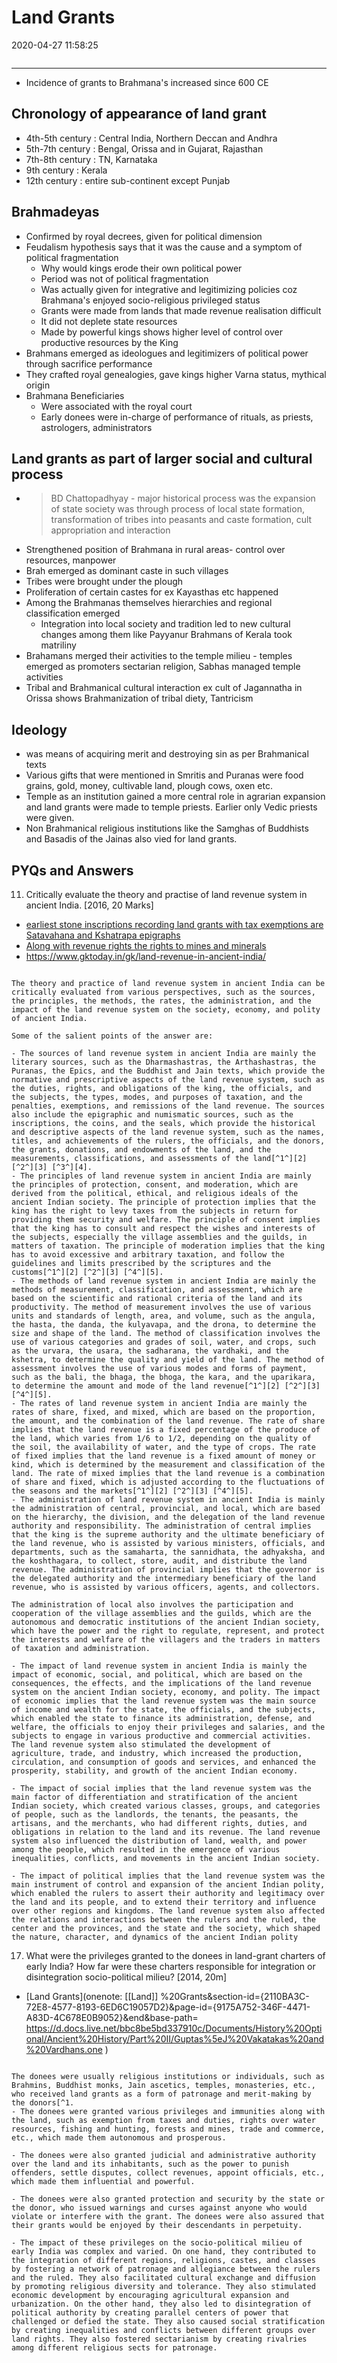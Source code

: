 # Land Grants
2020-04-27 11:58:25

```toc
```
---

-   Incidence of grants to Brahmana's increased since 600 CE

## Chronology of appearance of land grant 
-   4th-5th century : Central India, Northern Deccan and Andhra
-   5th-7th century : Bengal, Orissa and in Gujarat, Rajasthan
-   7th-8th century : TN, Karnataka
-   9th century : Kerala
-   12th century : entire sub-continent except Punjab

## Brahmadeyas
-   Confirmed by royal decrees, given for political dimension
-   Feudalism hypothesis says that it was the cause and a symptom of political fragmentation
	-   Why would kings erode their own political power
	-   Period was not of political fragmentation
	-   Was actually given for integrative and legitimizing policies coz Brahmana's enjoyed socio-religious privileged status
	-   Grants were made from lands that made revenue realisation difficult
	-   It did not deplete state resources
	-   Made by powerful kings shows higher level of control over productive resources by the King
-   Brahmans emerged as ideologues and legitimizers of political power through sacrifice performance
-   They crafted royal genealogies, gave kings higher Varna status, mythical origin
-   Brahmana Beneficiaries
    -   Were associated with the royal court
    -   Early donees were in-charge of performance of rituals, as priests, astrologers, administrators

## Land grants as part of larger social and cultural process
-   > BD Chattopadhyay - major historical process was the expansion of state society was through process of local state formation, transformation of tribes into peasants and caste formation, cult appropriation and interaction
-   Strengthened position of Brahmana in rural areas- control over resources, manpower
-   Brah emerged as dominant caste in such villages
-   Tribes were brought under the plough
-   Proliferation of certain castes for ex Kayasthas etc happened
-   Among the Brahmanas themselves hierarchies and regional classification emerged
    -   Integration into local society and tradition led to new cultural changes among them like Payyanur Brahmans of Kerala took matriliny
-   Brahamans merged their activities to the temple milieu - temples emerged as promoters sectarian religion, Sabhas managed temple activities
-   Tribal and Brahmanical cultural interaction ex cult of Jagannatha in Orissa shows Brahmanization of tribal diety, Tantricism

## Ideology 
-   was means of acquiring merit and destroying sin as per Brahmanical texts
-   Various gifts that were mentioned in Smritis and Puranas were food grains, gold, money, cultivable land, plough cows, oxen etc.
-   Temple as an institution gained a more central role in agrarian expansion and land grants were made to temple priests. Earlier only Vedic priests were given.
-   Non Brahmanical religious institutions like the Samghas of Buddhists and Basadis of the Jainas also vied for land grants.



## PYQs and Answers

11. Critically evaluate the theory and practise of land revenue system in ancient India. [2016, 20 Marks]
-   [earliest stone inscriptions recording land grants with tax exemptions are Satavahana and Kshatrapa epigraphs](onenote:[[Epigraphy]]&section-id={CC847531-CFF3-446A-9D8A-1840987282A0}&page-id={CAD137E6-C9D9-4F0E-B3D1-9E820E8AF7ED}&object-id={6ECD0A4F-39AB-472B-96AA-6CA826D3106E}&17&base-path=https://d.docs.live.net/bbc8be5bd337910c/Documents/History%20Optional/Ancient%20History/Part%20I/Sources.one)
-   [Along with revenue rights the rights to mines and minerals](onenote:..Part%20IIGuptas%5eJ%20Vakatakas%20and%20Vardhans.one#Decline%20of%20Urban%20Centres&section-id={2110BA3C-72E8-4577-8193-6ED6C19057D2}&page-id={1A2A2EF9-E3F6-4854-BF8E-6E966D470A4C}&object-id={FBA3643A-8041-44C8-B1F8-C270E69AD88E}&19&base-path=https://d.docs.live.net/bbc8be5bd337910c/Documents/History%20Optional/Ancient%20History)
-   https://www.gktoday.in/gk/land-revenue-in-ancient-india/

```ad-Answer

The theory and practice of land revenue system in ancient India can be critically evaluated from various perspectives, such as the sources, the principles, the methods, the rates, the administration, and the impact of the land revenue system on the society, economy, and polity of ancient India.

Some of the salient points of the answer are:

- The sources of land revenue system in ancient India are mainly the literary sources, such as the Dharmashastras, the Arthashastras, the Puranas, the Epics, and the Buddhist and Jain texts, which provide the normative and prescriptive aspects of the land revenue system, such as the duties, rights, and obligations of the king, the officials, and the subjects, the types, modes, and purposes of taxation, and the penalties, exemptions, and remissions of the land revenue. The sources also include the epigraphic and numismatic sources, such as the inscriptions, the coins, and the seals, which provide the historical and descriptive aspects of the land revenue system, such as the names, titles, and achievements of the rulers, the officials, and the donors, the grants, donations, and endowments of the land, and the measurements, classifications, and assessments of the land[^1^][2] [^2^][3] [^3^][4].
- The principles of land revenue system in ancient India are mainly the principles of protection, consent, and moderation, which are derived from the political, ethical, and religious ideals of the ancient Indian society. The principle of protection implies that the king has the right to levy taxes from the subjects in return for providing them security and welfare. The principle of consent implies that the king has to consult and respect the wishes and interests of the subjects, especially the village assemblies and the guilds, in matters of taxation. The principle of moderation implies that the king has to avoid excessive and arbitrary taxation, and follow the guidelines and limits prescribed by the scriptures and the customs[^1^][2] [^2^][3] [^4^][5].
- The methods of land revenue system in ancient India are mainly the methods of measurement, classification, and assessment, which are based on the scientific and rational criteria of the land and its productivity. The method of measurement involves the use of various units and standards of length, area, and volume, such as the angula, the hasta, the danda, the kulyavapa, and the drona, to determine the size and shape of the land. The method of classification involves the use of various categories and grades of soil, water, and crops, such as the urvara, the usara, the sadharana, the vardhaki, and the kshetra, to determine the quality and yield of the land. The method of assessment involves the use of various modes and forms of payment, such as the bali, the bhaga, the bhoga, the kara, and the uparikara, to determine the amount and mode of the land revenue[^1^][2] [^2^][3] [^4^][5].
- The rates of land revenue system in ancient India are mainly the rates of share, fixed, and mixed, which are based on the proportion, the amount, and the combination of the land revenue. The rate of share implies that the land revenue is a fixed percentage of the produce of the land, which varies from 1/6 to 1/2, depending on the quality of the soil, the availability of water, and the type of crops. The rate of fixed implies that the land revenue is a fixed amount of money or kind, which is determined by the measurement and classification of the land. The rate of mixed implies that the land revenue is a combination of share and fixed, which is adjusted according to the fluctuations of the seasons and the markets[^1^][2] [^2^][3] [^4^][5].
- The administration of land revenue system in ancient India is mainly the administration of central, provincial, and local, which are based on the hierarchy, the division, and the delegation of the land revenue authority and responsibility. The administration of central implies that the king is the supreme authority and the ultimate beneficiary of the land revenue, who is assisted by various ministers, officials, and departments, such as the samaharta, the sannidhata, the adhyaksha, and the koshthagara, to collect, store, audit, and distribute the land revenue. The administration of provincial implies that the governor is the delegated authority and the intermediary beneficiary of the land revenue, who is assisted by various officers, agents, and collectors.

The administration of local also involves the participation and cooperation of the village assemblies and the guilds, which are the autonomous and democratic institutions of the ancient Indian society, which have the power and the right to regulate, represent, and protect the interests and welfare of the villagers and the traders in matters of taxation and administration.

- The impact of land revenue system in ancient India is mainly the impact of economic, social, and political, which are based on the consequences, the effects, and the implications of the land revenue system on the ancient Indian society, economy, and polity. The impact of economic implies that the land revenue system was the main source of income and wealth for the state, the officials, and the subjects, which enabled the state to finance its administration, defense, and welfare, the officials to enjoy their privileges and salaries, and the subjects to engage in various productive and commercial activities. The land revenue system also stimulated the development of agriculture, trade, and industry, which increased the production, circulation, and consumption of goods and services, and enhanced the prosperity, stability, and growth of the ancient Indian economy. 

- The impact of social implies that the land revenue system was the main factor of differentiation and stratification of the ancient Indian society, which created various classes, groups, and categories of people, such as the landlords, the tenants, the peasants, the artisans, and the merchants, who had different rights, duties, and obligations in relation to the land and its revenue. The land revenue system also influenced the distribution of land, wealth, and power among the people, which resulted in the emergence of various inequalities, conflicts, and movements in the ancient Indian society. 

- The impact of political implies that the land revenue system was the main instrument of control and expansion of the ancient Indian polity, which enabled the rulers to assert their authority and legitimacy over the land and its people, and to extend their territory and influence over other regions and kingdoms. The land revenue system also affected the relations and interactions between the rulers and the ruled, the center and the provinces, and the state and the society, which shaped the nature, character, and dynamics of the ancient Indian polity
```



17. What were the privileges granted to the donees in land-grant charters of early India? How far were these charters responsible for integration or disintegration socio-political milieu? [2014, 20m]
-   [Land Grants](onenote: [[Land]] %20Grants&section-id={2110BA3C-72E8-4577-8193-6ED6C19057D2}&page-id={9175A752-346F-4471-A83D-4C678E0B9052}&end&base-path= https://d.docs.live.net/bbc8be5bd337910c/Documents/History%20Optional/Ancient%20History/Part%20II/Guptas%5eJ%20Vakatakas%20and%20Vardhans.one )

```ad-Answer

The donees were usually religious institutions or individuals, such as Brahmins, Buddhist monks, Jain ascetics, temples, monasteries, etc., who received land grants as a form of patronage and merit-making by the donors[^1.
- The donees were granted various privileges and immunities along with the land, such as exemption from taxes and duties, rights over water resources, fishing and hunting, forests and mines, trade and commerce, etc., which made them autonomous and prosperous.

- The donees were also granted judicial and administrative authority over the land and its inhabitants, such as the power to punish offenders, settle disputes, collect revenues, appoint officials, etc., which made them influential and powerful.

- The donees were also granted protection and security by the state or the donor, who issued warnings and curses against anyone who would violate or interfere with the grant. The donees were also assured that their grants would be enjoyed by their descendants in perpetuity.

- The impact of these privileges on the socio-political milieu of early India was complex and varied. On one hand, they contributed to the integration of different regions, religions, castes, and classes by fostering a network of patronage and allegiance between the rulers and the ruled. They also facilitated cultural exchange and diffusion by promoting religious diversity and tolerance. They also stimulated economic development by encouraging agricultural expansion and urbanization. On the other hand, they also led to disintegration of political authority by creating parallel centers of power that challenged or defied the state. They also caused social stratification by creating inequalities and conflicts between different groups over land rights. They also fostered sectarianism by creating rivalries among different religious sects for patronage.

```